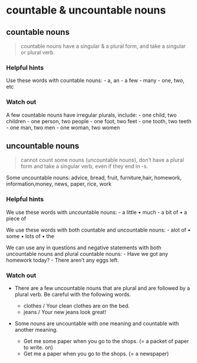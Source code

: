 # countable & uncountable nouns

<!-- - countable, uncountable nouns = count, noncount nouns. -->
<!-- - gọi chung là quantities -->

## countable nouns

> countable nouns have a singular & a plural form, and take a singular or plural verb.

### Helpful hints

Use these words with countable nouns:
    - a, an
    - a few
    - many
    - one, two, etc

### Watch out

A few countable nouns have irregular plurals, include:
    - one child,  two children
    - one person, two people
    - one foot,   two feet
    - one tooth,  two teeth
    - one man,    two men
    - one woman,  two women

## uncountable nouns

> cannot count some nouns (uncountable nouns), don’t have a plural form and take a singular verb, even if they end in -s.

Some uncountable nouns: advice, bread, fruit, furniture,hair, homework, information,money, news, paper, rice, work

### Helpful hints

We use these words with uncountable nouns:
    - a little • much
    - a bit of • a piece of

We use these words with both countable and uncountable nouns:
    - alot of • some • lots of • the

We can use any in questions and negative statements with both uncountable nouns and plural countable nouns:
    - Have we got any homework today?
    - There aren't any eggs left.

### Watch out

- There are a few uncountable nouns that are plural and are followed by a plural verb. Be careful with the following words.
  - clothes / Your clean clothes are on the bed.
  - jeans / Your new jeans look great!

- Some nouns are uncountable with one meaning and countable with another meaning.
  - Get me some paper when you go to the shops. (= a packet of paper to write. on)
  - Get me a paper when you go to the shops. (= a newspaper)

<!-- quantities
how many (count)	how much (noncount)
toothpicks	a half cup of water 
aprons	a quarter cup of salt 
paper clips	a cup of flour 
	a tablespoon of cooking oil
	a teaspoon of baking soda
	a drop of food coloring
	
	masking tape
	cardboard
Câu trả lời cho How many?	How much?
a few	a little 
a lot of	a lot of
How many days do you exercise? -->
